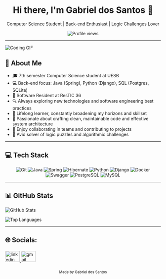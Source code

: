 <!--
  🌟 Tip: Use shields.io badges and animated GIFs for extra flair!
  Example badge:
  [![LinkedIn Badge](https://img.shields.io/badge/-Gabriel-blue?style=flat&logo=Linkedin&logoColor=white)](https://www.linkedin.com/in/your-profile)
-->

<div align="center">
  <h1>Hi there, I'm Gabriel dos Santos 👋</h1>
  <p>Computer Science Student | Back-end Enthusiast | Logic Challenges Lover</p>
  <img src="https://komarev.com/ghpvc/?username=gabrielduzz&color=green" alt="Profile views"/>
</div>

---

<img src="https://media1.giphy.com/media/B1CrvUCoMxhy8/giphy.gif" alt="Coding GIF" />

## 🚀 About Me
- 🎓 7th semester Computer Science student at UESB  
- 💻 Back-end focus: Java (Spring), Python (Django), SQL (Postgres, SQLite)  
- 🏅 Software Resident at ResTIC 36  
- 🔍 Always exploring new technologies and software engineering best practices  
- 🌱 Lifelong learner, constantly broadening my horizons and skillset  
- 🎯 Passionate about crafting clean, maintainable code and effective system architecture  
- 🤝 Enjoy collaborating in teams and contributing to projects  
- 🤖 Avid solver of logic puzzles and algorithmic challenges

---

## 💻 Tech Stack
<div align="center">
  <img src="https://img.shields.io/badge/Git-%23F05033?style=for-the-badge&logo=git&logoColor=white" alt="Git" />
  <img src="https://img.shields.io/badge/Java-%23ED8B00?style=for-the-badge&logo=openjdk&logoColor=white" alt="Java" />
  <img src="https://img.shields.io/badge/Spring-%236DB33F?style=for-the-badge&logo=spring&logoColor=white" alt="Spring" />
  <img src="https://img.shields.io/badge/Hibernate-%2359666C?style=for-the-badge&logo=hibernate&logoColor=white" alt="Hibernate" />
  <img src="https://img.shields.io/badge/Python-3670A0?style=for-the-badge&logo=python&logoColor=ffdd54" alt="Python" />
  <img src="https://img.shields.io/badge/Django-%23092E20?style=for-the-badge&logo=django&logoColor=white" alt="Django" />
  <img src="https://img.shields.io/badge/Docker-2496ED?style=for-the-badge&logo=docker&logoColor=white" alt="Docker" />
  <img src="https://img.shields.io/badge/Swagger-%23F7DF1E?style=for-the-badge&logo=swagger&logoColor=black" alt="Swagger" />
  <img src="https://img.shields.io/badge/PostgreSQL-%23316192?style=for-the-badge&logo=postgresql&logoColor=white" alt="PostgreSQL" />
  <img src="https://img.shields.io/badge/MySQL-%234479A1?style=for-the-badge&logo=mysql&logoColor=white" alt="MySQL" />
</div>

---

<!--

## 💡 Featured Projects

### [Bastião](https://github.com/gabrielduzz/Bastiao)
**Integrated Citizen Security Platform**  
- Public safety service integration  
- Real-time alerts & interactive maps  
- 🏆 Hackathon: Innovative solutions

### [CR7](https://github.com/gabrielduzz/cr7-robocode)
**Robocode Bot**  
- Implements Wave Surfing, GuessFactorTargeting & dynamic clustering  
- Challenges: adaptive targeting & smart radar

### [Routing Simulator](https://github.com/gabrielduzz/ospf-simulator)
**Link-State Routing Study**  
- Hello messages animation with JavaFX  
- Neighbors table visualization interface

---

-->

## 📊 GitHub Stats

![GitHub Stats](https://github-readme-stats.vercel.app/api?username=gabrielduzz&hide=issues&show_icons=true&theme=tokyonight)

![Top Languages](https://github-readme-stats.vercel.app/api/top-langs/?username=gabrielduzz&layout=compact&theme=tokyonight)

---


<h2 align="left">🌐 Socials:</h2>

###

<div align="left">
  <a href="https://www.linkedin.com/in/gabriell-ds/" target="_blank">
    <img src="https://raw.githubusercontent.com/maurodesouza/profile-readme-generator/master/src/assets/icons/social/linkedin/default.svg" width="47" height="35" alt="linkedin logo" />
  </a>
  <a href="mailto:ds.gabriel.contato@gmail.com" target="_blank">
    <img src="https://raw.githubusercontent.com/maurodesouza/profile-readme-generator/master/src/assets/icons/social/gmail/default.svg" width="47" height="35" alt="gmail logo" />
  </a>
</div>

###

<div align="center">
  <sub>Made by Gabriel dos Santos</sub>
</div>
